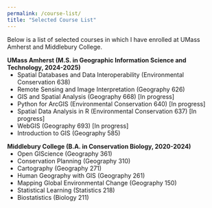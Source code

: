 ```yaml
---
permalink: /course-list/
title: "Selected Course List"
---
```


<style>
p:has(+ ul) {
  margin-bottom: 0;
}
p + ul {
  margin-top: 0;
}
</style>


Below is a list of selected courses in which I have enrolled at UMass Amherst and Middlebury College.

**UMass Amherst (M.S. in Geographic Information Science and Technology, 2024-2025)**  
* Spatial Databases and Data Interoperability (Environmental Conservation 638)
* Remote Sensing and Image Interpretation (Geography 626) 
* GIS and Spatial Analysis (Geography 668) [In progress]
* Python for ArcGIS (Environmental Conservation 640) [In progress]   
* Spatial Data Analysis in R (Environmental Conservation 637) [In progress]    
* WebGIS (Geography 693) [In progress]
* Introduction to GIS (Geography 585)

**Middlebury College (B.A. in Conservation Biology, 2020-2024)** 
* Open GIScience (Geography 361)
* Conservation Planning (Geography 310)
* Cartography (Geography 271)
* Human Geography with GIS (Geography 261) 
* Mapping Global Environmental Change (Geography 150)
* Statistical Learning (Statistics 218)
* Biostatistics (Biology 211)